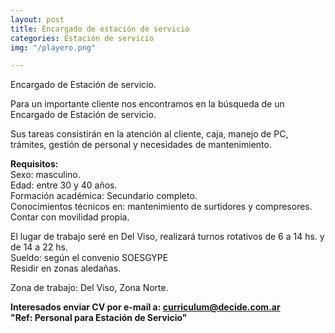```yaml
---
layout: post
title: Encargado de estación de servicio
categories: Estación de servicio
img: "/playero.png"

---
```

Encargado de Estación de servicio.

Para un importante cliente nos encontramos en la búsqueda de un Encargado de Estación de servicio.

Sus tareas consistirán en la atención al cliente, caja, manejo de PC, trámites, gestión de personal y necesidades de mantenimiento.

**Requisitos:**  
Sexo: masculino.  
Edad: entre 30 y 40 años.  
Formación académica: Secundario completo.   
Conocimientos técnicos en: mantenimiento de surtidores y compresores.  
Contar con movilidad propia.

El lugar de trabajo seré en Del Viso, realizará turnos rotativos de 6 a 14 hs. y de 14 a 22 hs.   
Sueldo: según el convenio SOESGYPE  
Residir en zonas aledañas.

Zona de trabajo: Del Viso, Zona Norte.

**Interesados enviar CV por e-mail a: curriculum@decide.com.ar  
"Ref: Personal para Estación de Servicio"**